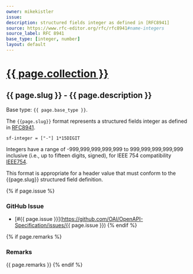 ```yaml
---
owner: mikekistler
issue:
description: structured fields integer as defined in [RFC8941]
source: https://www.rfc-editor.org/rfc/rfc8941#name-integers
source_label: RFC 8941
base_type: [integer, number]
layout: default
---
```


# <a href="..">{{ page.collection }}</a>

## {{ page.slug }} - {{ page.description }}

Base type: `{{ page.base_type }}`.

The `{{page.slug}}` format represents a structured fields integer as defined in [RFC8941].

```abnf
sf-integer = ["-"] 1*15DIGIT
```

Integers have a range of -999,999,999,999,999 to 999,999,999,999,999 inclusive (i.e., up to fifteen digits, signed),
for IEEE 754 compatibility [IEEE754].

This format is appropriate for a header value that must conform to the {{page.slug}} structured field definition.

{% if page.issue %}
### GitHub Issue

* [#{{ page.issue }}](https://github.com/OAI/OpenAPI-Specification/issues/{{ page.issue }})
{% endif %}

{% if page.remarks %}
### Remarks

{{ page.remarks }}
{% endif %}

[RFC8941]: https://www.rfc-editor.org/rfc/rfc8941#name-integers
[IEEE754]: https://ieeexplore.ieee.org/document/8766229